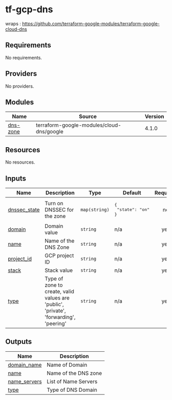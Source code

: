 
# tf-gcp-dns
wraps : https://github.com/terraform-google-modules/terraform-google-cloud-dns

<!-- BEGINNING OF PRE-COMMIT-TERRAFORM DOCS HOOK -->
## Requirements

No requirements.

## Providers

No providers.

## Modules

| Name | Source | Version |
|------|--------|---------|
| <a name="module_dns-zone"></a> [dns-zone](#module\_dns-zone) | terraform-google-modules/cloud-dns/google | 4.1.0 |

## Resources

No resources.

## Inputs

| Name | Description | Type | Default | Required |
|------|-------------|------|---------|:--------:|
| <a name="input_dnssec_state"></a> [dnssec\_state](#input\_dnssec\_state) | Turn on DNSSEC for the zone | `map(string)` | <pre>{<br>  "state": "on"<br>}</pre> | no |
| <a name="input_domain"></a> [domain](#input\_domain) | Domain value | `string` | n/a | yes |
| <a name="input_name"></a> [name](#input\_name) | Name of the DNS Zone | `string` | n/a | yes |
| <a name="input_project_id"></a> [project\_id](#input\_project\_id) | GCP project ID | `string` | n/a | yes |
| <a name="input_stack"></a> [stack](#input\_stack) | Stack value | `string` | n/a | yes |
| <a name="input_type"></a> [type](#input\_type) | Type of zone to create, valid values are 'public', 'private', 'forwarding', 'peering' | `string` | n/a | yes |

## Outputs

| Name | Description |
|------|-------------|
| <a name="output_domain_name"></a> [domain\_name](#output\_domain\_name) | Name of Domain |
| <a name="output_name"></a> [name](#output\_name) | Name of the DNS zone |
| <a name="output_name_servers"></a> [name\_servers](#output\_name\_servers) | List of Name Servers |
| <a name="output_type"></a> [type](#output\_type) | Type of DNS Domain |
<!-- END OF PRE-COMMIT-TERRAFORM DOCS HOOK -->
